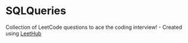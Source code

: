 # SQLQueries
Collection of LeetCode questions to ace the coding interview! - Created using [LeetHub](https://github.com/QasimWani/LeetHub)
